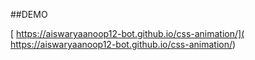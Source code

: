 ##DEMO

[ https://aiswaryaanoop12-bot.github.io/css-animation/]( https://aiswaryaanoop12-bot.github.io/css-animation/)
